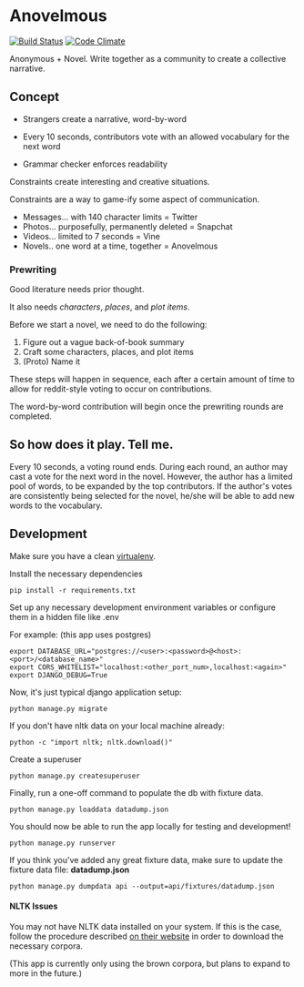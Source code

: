 # Anovelmous

[![Build Status](https://travis-ci.org/anovelmous-dev-squad/anovelmous.svg?branch=master)](https://travis-ci.org/anovelmous-dev-squad/anovelmous)
[![Code Climate](https://codeclimate.com/github/anovelmous-dev-squad/anovelmous/badges/gpa.svg)](https://codeclimate.com/github/anovelmous-dev-squad/anovelmous)

Anonymous + Novel. Write together as a community to create a collective narrative.

## Concept

 - Strangers create a narrative, word-by-word

 - Every 10 seconds, contributors vote with an allowed vocabulary for the next word

 - Grammar checker enforces readability

Constraints create interesting and creative situations.

Constraints are a way to game-ify some aspect of communication.

 - Messages... with 140 character limits = Twitter
 - Photos... purposefully, permanently deleted = Snapchat
 - Videos... limited to 7 seconds = Vine
 - Novels.. one word at a time, together = Anovelmous

### Prewriting

Good literature needs prior thought.

It also needs *characters*, *places*, and *plot items*.

Before we start a novel, we need to do the following:

  1. Figure out a vague back-of-book summary
  2. Craft some characters, places, and plot items
  3. (Proto) Name it

These steps will happen in sequence, each after a certain amount of time to
allow for reddit-style voting to occur on contributions.

The word-by-word contribution will begin once the prewriting rounds are completed.

## So how does it play. Tell me.

Every 10 seconds, a voting round ends. During each round, an author may cast a vote for the next word in the novel.
However, the author has a limited pool of words, to be expanded by the top contributors.
If the author's votes are consistently being selected for the novel, he/she will be able to add new words to the vocabulary.


## Development

Make sure you have a clean [virtualenv](http://docs.python-guide.org/en/latest/dev/virtualenvs/).

Install the necessary dependencies

    pip install -r requirements.txt


Set up any necessary development environment variables or configure them in a hidden file like .env

For example: (this app uses postgres)

    export DATABASE_URL="postgres://<user>:<password>@<host>:<port>/<database_name>"
    export CORS_WHITELIST="localhost:<other_port_num>,localhost:<again>"
    export DJANGO_DEBUG=True

Now, it's just typical django application setup:

    python manage.py migrate

If you don't have nltk data on your local machine already:

    python -c "import nltk; nltk.download()"

Create a superuser

    python manage.py createsuperuser

Finally, run a one-off command to populate the db with fixture data.

    python manage.py loaddata datadump.json


You should now be able to run the app locally for testing and development!

    python manage.py runserver


If you think you've added any great fixture data, make sure to update the fixture data file: **datadump.json**

    python manage.py dumpdata api --output=api/fixtures/datadump.json


#### NLTK Issues

You may not have NLTK data installed on your system.
If this is the case, follow the procedure described [on their website](http://www.nltk.org/data.html) in order to
download the necessary corpora.

(This app is currently only using the brown corpora, but plans to expand to more in the future.)
